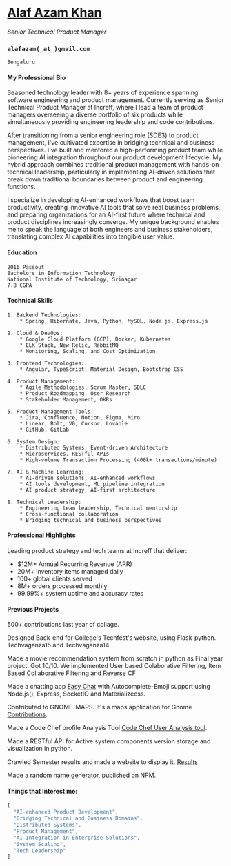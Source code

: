 # [Alaf Azam Khan](www.alafazam.com)
*Senior Technical Product Manager* 

### `alafazam(_at_)gmail.com`
	Bengaluru

#### My Professional Bio

Seasoned technology leader with 8+ years of experience spanning software engineering and product management. Currently serving as Senior Technical Product Manager at Increff, where I lead a team of product managers overseeing a diverse portfolio of six products while simultaneously providing engineering leadership and code contributions.

After transitioning from a senior engineering role (SDE3) to product management, I've cultivated expertise in bridging technical and business perspectives. I've built and mentored a high-performing product team while pioneering AI integration throughout our product development lifecycle. My hybrid approach combines traditional product management with hands-on technical leadership, particularly in implementing AI-driven solutions that break down traditional boundaries between product and engineering functions.

I specialize in developing AI-enhanced workflows that boost team productivity, creating innovative AI tools that solve real business problems, and preparing organizations for an AI-first future where technical and product disciplines increasingly converge. My unique background enables me to speak the language of both engineers and business stakeholders, translating complex AI capabilities into tangible user value.

#### Education
	2016 Passout  
	Bachelors in Information Technology  
	National Institute of Technology, Srinagar  
	7.8 CGPA

#### Technical Skills
	1. Backend Technologies: 
		* Spring, Hibernate, Java, Python, MySQL, Node.js, Express.js

	2. Cloud & DevOps: 
		* Google Cloud Platform (GCP), Docker, Kubernetes
		* ELK Stack, New Relic, RabbitMQ
		* Monitoring, Scaling, and Cost Optimization

	3. Frontend Technologies:
		* Angular, TypeScript, Material Design, Bootstrap CSS
		
	4. Product Management:
		* Agile Methodologies, Scrum Master, SDLC
		* Product Roadmapping, User Research
		* Stakeholder Management, OKRs
		
	5. Product Management Tools:
		* Jira, Confluence, Notion, Figma, Miro
		* Linear, Bolt, V0, Cursor, Lovable
		* GitHub, GitLab

	6. System Design:
		* Distributed Systems, Event-driven Architecture
		* Microservices, RESTful APIs
		* High-volume Transaction Processing (400k+ transactions/minute)
		
	7. AI & Machine Learning:
		* AI-driven solutions, AI-enhanced workflows
		* AI tools development, ML pipeline integration
		* AI product strategy, AI-first architecture
		
	8. Technical Leadership:
		* Engineering team leadership, Technical mentorship
		* Cross-functional collaboration 
		* Bridging technical and business perspectives

#### Professional Highlights

Leading product strategy and tech teams at Increff that deliver:
* $12M+ Annual Recurring Revenue (ARR)
* 20M+ inventory items managed daily
* 100+ global clients served
* 8M+ orders processed monthly
* 99.99%+ system uptime and accuracy rates

#### Previous Projects 

500+ contributions last year of collage. 

Designed Back-end for College's Techfest's website, using Flask-python. Techvaganza15 and Techvaganza14

Made a movie recommendation system from scratch in python as Final year project. Got 10/10. We implemented User based Colaborative Filtering, Item Based Collaborative Filtering and [Reverse CF](http://www.sciencedirect.com/science/article/pii/S0957417415000068) 

Made a chatting app [ Easy Chat](http://easychat.alafazam.com/) with Autocomplete-Emoji support using Node.js(), Express, SocketIO and Materializecss.
	
Contributed to GNOME-MAPS. It's a maps application for Gnome [Contributions](https://github.com/GNOME/gnome-maps/commits/master?author=Alafazam).

Made a Code Chef profile Analysis Tool [Code Chef User Analysis tool](https://codecheftool.herokuapp.com/).

Made a RESTful API for Active system components version storage and visualization in python.

Crawled Semester results and made a website to display it. [Results](http://7thresults.alafazam.com/)



Made a random [name generator](https://github.com/Alafazam/name_generator), published on NPM.


#### Things that Interest me:  
```javascript 
[
  "AI-enhanced Product Development",
  "Bridging Technical and Business Domains",
  "Distributed Systems",
  "Product Management", 
  "AI Integration in Enterprise Solutions",
  "System Scaling",
  "Tech Leadership"
]
```


